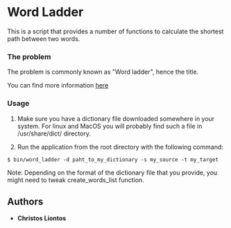 # Word Ladder

This is a script that provides a number of functions to calculate the shortest path between two words.

### The problem

The problem is commonly known as "Word ladder", hence the title.

You can find more information [here](https://en.wikipedia.org/wiki/Word_ladder)

### Usage

1. Make sure you have a dictionary file downloaded somewhere in your system. For linux and MacOS you will probably find such a file in /usr/share/dict/ directory.

2. Run the application from the root directory with the following command:

```
$ bin/word_ladder -d paht_to_my_dictionary -s my_source -t my_target
```

Note: Depending on the format of the dictionary file that you provide, you might need to tweak create_words_list function.

## Authors

* **Christos Liontos**
